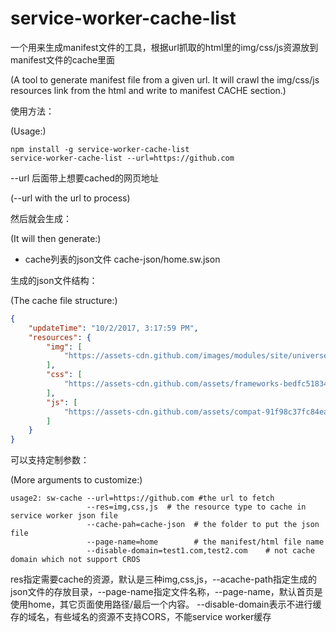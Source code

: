 # service-worker-cache-list

一个用来生成manifest文件的工具，根据url抓取的html里的img/css/js资源放到manifest文件的cache里面

(A tool to generate manifest file from a given url. It will crawl the img/css/js resources link from the html and write to manifest CACHE section.)


使用方法：

(Usage:)

```shell
npm install -g service-worker-cache-list
service-worker-cache-list --url=https://github.com
```

--url 后面带上想要cached的网页地址

(--url with the url to process)


然后就会生成：

(It will then generate:)


* cache列表的json文件 cache-json/home.sw.json 


生成的json文件结构：

(The cache file structure:)


```json
{
    "updateTime": "10/2/2017, 3:17:59 PM",
    "resources": {
        "img": [
            "https://assets-cdn.github.com/images/modules/site/universe-octoshop.png"
        ],
        "css": [
            "https://assets-cdn.github.com/assets/frameworks-bedfc518345498ab3204d330c1727cde7e733526a09cd7df6867f6a231565091.css"
        ],
        "js": [
            "https://assets-cdn.github.com/assets/compat-91f98c37fc84eac24836eec2567e9912742094369a04c4eba6e3cd1fa18902d9.js"
        ]
    }
}
``` 

可以支持定制参数：

(More arguments to customize:)

```
usage2: sw-cache --url=https://github.com #the url to fetch
                 --res=img,css,js  # the resource type to cache in service worker json file
                 --cache-pah=cache-json  # the folder to put the json file
                 --page-name=home        # the manifest/html file name
                 --disable-domain=test1.com,test2.com    # not cache domain which not support CROS
```

res指定需要cache的资源，默认是三种img,css,js，--acache-path指定生成的json文件的存放目录，--page-name指定文件名称，--page-name，默认首页是使用home，其它页面使用路径/最后一个内容。 --disable-domain表示不进行缓存的域名，有些域名的资源不支持CORS，不能service worker缓存



